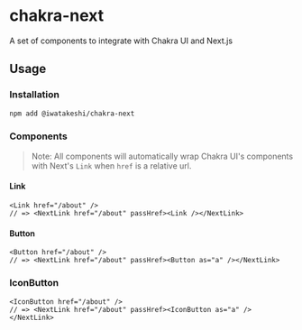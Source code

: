 # chakra-next

A set of components to integrate with Chakra UI and Next.js

## Usage

### Installation

```bash
npm add @iwatakeshi/chakra-next
```

### Components

> Note: All components will automatically wrap Chakra UI's components with Next's `Link` when `href` is a relative url.

#### Link

```tsx
<Link href="/about" />
// => <NextLink href="/about" passHref><Link /></NextLink>
```

#### Button

```tsx
<Button href="/about" />
// => <NextLink href="/about" passHref><Button as="a" /></NextLink>
```

### IconButton

```tsx
<IconButton href="/about" />
// => <NextLink href="/about" passHref><IconButton as="a" /></NextLink>
```
